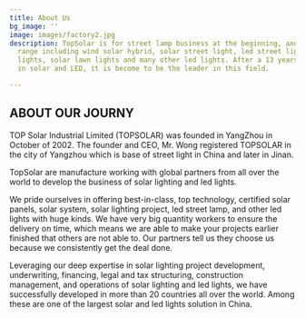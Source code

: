 ```yaml
---
title: About Us
bg_image: ''
image: images/factory2.jpg
description: TopSolar is for street lamp business at the beginning, and now it’s production
  range including wind solar hybrid, solar street light, led street light, solar garden
  lights, solar lawn lights and many other led lights. After a 13 years experience
  in solar and LED, it is become to be the leader in this field.

---
```

## ABOUT OUR JOURNY

TOP Solar Industrial Limited (TOPSOLAR) was founded in YangZhou in October of 2002. The founder and CEO, Mr. Wong registered TOPSOLAR in the city of Yangzhou which is base of street light in China and later in Jinan.

TopSolar are manufacture working with global partners from all over the world to develop the business of solar lighting and led lights.

We pride ourselves in offering best-in-class, top technology, certified solar panels, solar system, solar lighting project, led street lamp, and other led lights with huge kinds. We have very big quantity workers to ensure the delivery on time, which means we are able to make your projects earlier finished that others are not able to. Our partners tell us they choose us because we consistently get the deal done.

Leveraging our deep expertise in solar lighting project development, underwriting, financing, legal and tax structuring, construction management, and operations of solar lighting and led lights, we have successfully developed  in more than 20 countries all over the world. Among these are one of the largest solar and led lights solution in China.